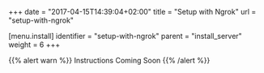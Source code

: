 +++
date = "2017-04-15T14:39:04+02:00"
title = "Setup with Ngrok"
url = "setup-with-ngrok"

[menu.install]
  identifier = "setup-with-ngrok"
  parent = "install_server"
  weight = 6
+++

{{% alert warn %}}
Instructions Coming Soon
{{% /alert %}}
